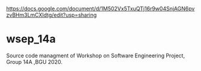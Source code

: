 https://docs.google.com/document/d/1M502Vx5TxuQTj16r9w04SnjAGN6pvzvBHm3LmCXldtg/edit?usp=sharing

# wsep_14a

Source code managment of Workshop on Software Engineering Project, Group 14A ,BGU 2020.
